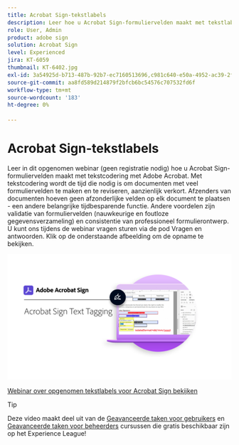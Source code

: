 ```yaml
---
title: Acrobat Sign-tekstlabels
description: Leer hoe u Acrobat Sign-formuliervelden maakt met tekstlabels met Adobe Acrobat
role: User, Admin
product: adobe sign
solution: Acrobat Sign
level: Experienced
jira: KT-6059
thumbnail: KT-6402.jpg
exl-id: 3a54925d-b713-487b-92b7-ec7160513696,c981c640-e50a-4952-ac39-2f90d6d0cf08
source-git-commit: aa8fd589d214879f2bfcb6bc54576c707532fd6f
workflow-type: tm+mt
source-wordcount: '183'
ht-degree: 0%

---
```


# Acrobat Sign-tekstlabels

Leer in dit opgenomen webinar (geen registratie nodig) hoe u Acrobat Sign-formuliervelden maakt met tekstcodering met Adobe Acrobat. Met tekstcodering wordt de tijd die nodig is om documenten met veel formuliervelden te maken en te reviseren, aanzienlijk verkort. Afzenders van documenten hoeven geen afzonderlijke velden op elk document te plaatsen - een andere belangrijke tijdbesparende functie. Andere voordelen zijn validatie van formuliervelden (nauwkeurige en foutloze gegevensverzameling) en consistentie van professioneel formulierontwerp. U kunt ons tijdens de webinar vragen sturen via de pod Vragen en antwoorden. Klik op de onderstaande afbeelding om de opname te bekijken.

[![Controlesessie](../assets/Text-Tagging.png)](https://event.on24.com/wcc/r/2338276/415BE4603F60A61A546C0A91528B444F)

[Webinar over opgenomen tekstlabels voor Acrobat Sign bekijken](https://event.on24.com/wcc/r/2338276/415BE4603F60A61A546C0A91528B444F)

>[!TIP]
>
>Deze video maakt deel uit van de [Geavanceerde taken voor gebruikers](https://experienceleague.adobe.com/?recommended=Sign-U-1-2020.3) en [Geavanceerde taken voor beheerders](https://experienceleague.adobe.com/?recommended=Sign-A-1-2020.1) cursussen die gratis beschikbaar zijn op het Experience League!
